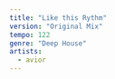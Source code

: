 ```yaml
---
title: "Like this Rythm"
version: "Original Mix"
tempo: 122
genre: "Deep House"
artists:
  - avior
---
```

